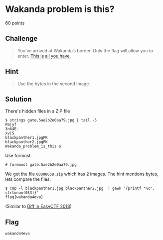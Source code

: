 # Wakanda problem is this?
60 points

## Challenge 
> You’ve arrived at Wakanda’s border. Only the flag will allow you to enter. [This is all you have.](gate.5ae2b2e0aa79.jpg)

## Hint
> Use the bytes in the second image.

## Solution

There's hidden files in a ZIP file

	$ strings gate.5ae2b2e0aa79.jpg | tail -5
	Pm|yf
	3n64E-
	xv|5
	blackpanther1.jpgPK
	blackpanther2.jpgPK
	Wakanda_problem_is_this $ 

Use formost

	# foremost gate.5ae2b2e0aa79.jpg 

We get the file `00000058.zip` which has 2 images. The hint mentions bytes, lets compare the files. 

	$ cmp -l blackpanther1.jpg blackpanther2.jpg  | gawk '{printf "%c", strtonum(0$3)}' 
	flag{wakanda4eva}

(Similar to [Diff in EasyCTF 2018](https://github.com/zst123/easyctf_iv-2018-writeups/tree/master/Solved/Diff))

## Flag

	wakanda4eva
